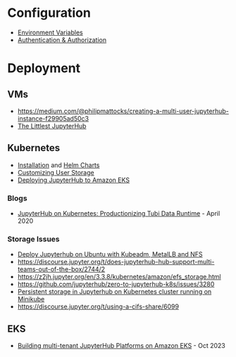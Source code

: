# Configuration
- [Environment Variables](https://z2jh.jupyter.org/en/stable/jupyterhub/customizing/user-environment.html#set-environment-variables)
- [Authentication & Authorization](https://z2jh.jupyter.org/en/stable/administrator/authentication.html)

# Deployment
## VMs
- https://medium.com/@philipmattocks/creating-a-multi-user-jupyterhub-instance-f29905ad50c3
- [The Littlest JupyterHub](https://tljh.jupyter.org/en/latest/)

## Kubernetes
- [Installation](https://z2jh.jupyter.org/en/stable/jupyterhub/installation.html) and [Helm Charts](https://hub.jupyter.org/helm-chart/)
- [Customizing User Storage](https://z2jh.jupyter.org/en/stable/jupyterhub/customizing/user-storage.html)
- [Deploying JupyterHub to Amazon EKS](https://www.arhea.net/posts/2020-06-18-jupyterhub-amazon-eks/)

### Blogs
- [JupyterHub on Kubernetes: Productionizing Tubi Data Runtime](https://code.tubitv.com/jupyterhub-on-kubernetes-da8940488529) - April 2020

### Storage Issues
- [Deploy Jupyterhub on Ubuntu with Kubeadm, MetalLB and NFS](https://medium.com/@texasdave2/deploy-jupyterhub-on-ubuntu-with-kubeadm-metallb-and-nfs-67ff41a394e4)
- https://discourse.jupyter.org/t/does-jupyterhub-hub-support-multi-teams-out-of-the-box/2744/2
- https://z2jh.jupyter.org/en/3.3.8/kubernetes/amazon/efs_storage.html
- https://github.com/jupyterhub/zero-to-jupyterhub-k8s/issues/3280
- [Persistent storage in Jupyterhub on Kubernetes cluster running on Minikube](https://kienmn97.medium.com/persistent-storage-in-jupyterhub-on-kubernetes-cluster-running-on-minikube-4b469bdb1b86)
- https://discourse.jupyter.org/t/using-a-cifs-share/6099

## EKS
- [Building multi-tenant JupyterHub Platforms on Amazon EKS](https://aws.amazon.com/blogs/containers/building-multi-tenant-jupyterhub-platforms-on-amazon-eks/) - Oct 2023
